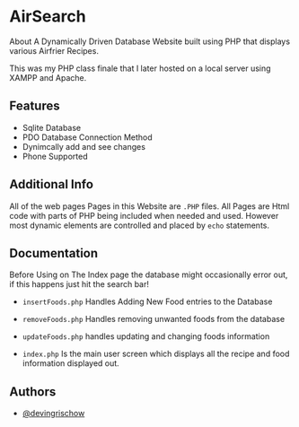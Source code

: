 
# AirSearch

About A Dynamically Driven Database Website built using PHP that displays various Airfrier Recipes.

This was my PHP class finale that I later hosted on a local server using XAMPP and Apache.

## Features

- Sqlite Database 
- PDO Database Connection Method
- Dynimcally add and see changes
- Phone Supported


## Additional Info

All of the web pages Pages in this Website are `.PHP` files. All Pages are Html code with parts of PHP being included when needed and used. However most dynamic elements are controlled and placed by `echo` statements.


## Documentation

Before Using on The Index page the database might occasionally error out, if this happens just hit the search bar!


- `insertFoods.php` Handles Adding New Food entries to the Database 

- `removeFoods.php` Handles removing unwanted foods from the database 

- `updateFoods.php` handles updating and changing foods information 

- `index.php` Is the main user screen which displays all the recipe and food information displayed out. 
## Authors

- [@devingrischow](https://github.com/devingrischow)
